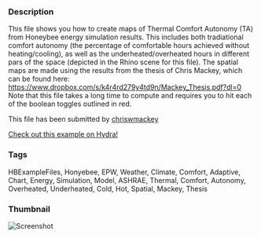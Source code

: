 ### Description 
This file shows you how to create maps of Thermal Comfort Autonomy (TA) from Honeybee energy simulation results.  This includes both tradiational comfort autonomy (the percentage of comfortable hours achieved without heating/cooling), as well as the underheated/overheated hours in different pars of the space (depicted in the Rhino scene for this file).
The spatial maps are made using the results from the thesis of Chris Mackey, which can be found here:
https://www.dropbox.com/s/k4r4rd279y4td9n/Mackey_Thesis.pdf?dl=0
Note that this file takes a long time to compute and requires you to hit each of the boolean toggles outlined in red.

This file has been submitted by [chriswmackey](https://github.com/chriswmackey)

[Check out this example on Hydra!](http://hydrashare.github.io/hydra/viewer?owner=chriswmackey&fork=hydra_2&id=Comfort_Autonomy)
### Tags 
HBExampleFiles, Honyebee, EPW, Weather, Climate, Comfort, Adaptive, Chart, Energy, Simulation, Model, ASHRAE, Thermal, Comfort, Autonomy, Overheated, Underheated, Cold, Hot, Spatial, Mackey, Thesis
### Thumbnail 
![Screenshot](https://raw.githubusercontent.com/chriswmackey/hydra/master/Comfort_Autonomy/thumbnail.png)
